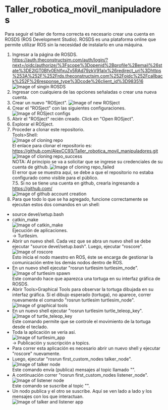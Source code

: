 # Taller_robotica_movil_manipuladores
Para seguir el taller de forma correcta es necesario crear una cuenta en ROSDS (ROS Development Studio).
ROSDS es una plataforma online que permite utilizar ROS sin la necesidad de instalarlo en una máquina.
  1. Ingresar a la página de ROSDS. https://auth.theconstructsim.com/auth/login/?next=/oidc/authorize/%3Fscope%3Dopenid%2Bprofile%2Bemail%26state%3DE2lGT0Bfv0EhIfxuZy5RAd79zkV91aIx%26redirect_uri%3Dhttps%253A%252F%252Frds.theconstructsim.com%252Foidc%252Fcallback%252F%26response_type%3Dcode%26client_id%3D983516
  ![Image of singin ROSDS](https://github.com/AlexCC93/Taller_robotica_movil_manipuladores/blob/main/imagenes/image1.png)
  2. Ingresar con cualquiera de las opciones señaladas o crear una nueva cuenta. 
  3. Crear un nuevo "ROSject".
  ![Image of new ROSject](https://github.com/AlexCC93/Taller_robotica_movil_manipuladores/blob/main/imagenes/image3.png)
  4. Crear el "ROSject" con las siguientes configuraciones.
  ![Image of ROSject configs](https://github.com/AlexCC93/Taller_robotica_movil_manipuladores/blob/main/imagenes/image4.png)
  5. Abrir el "ROSject" recién creado. Click en "Open ROSject".
  6. Explorar el ROSject.
  7. Proceder a clonar este repositorio.<br/>
      Tools>Shell:<br/>
      ![Image of cloning repo](https://github.com/AlexCC93/Taller_robotica_movil_manipuladores/blob/main/imagenes/image5.png)<br/>
      El enlace para clonar el repositorio es: https://github.com/AlexCC93/Taller_robotica_movil_manipuladores.git
      ![Image of cloning repo_success](https://github.com/AlexCC93/Taller_robotica_movil_manipuladores/blob/main/imagenes/image6.png)<br/>
  NOTA: Al principio se va a solicitar que se ingrese su credenciales de su cuenta de github.
  ![Image of cloning repo_failed](https://github.com/AlexCC93/Taller_robotica_movil_manipuladores/blob/main/imagenes/image7.png)<br/>
  El error que se muestra aquí, se debe a que el repositorio no estaba configurado como visible para el público.<br/>
  7.5.  Si no se tiene una cuenta en github, crearla ingresando a https://github.com/<br/>
  ![Image of github account creation](https://github.com/AlexCC93/Taller_robotica_movil_manipuladores/blob/main/imagenes/image8.png)<br/>
  8. Para que todo lo que se ha agregado, funcione correctamente se ejecutan estos dos comandos en un shell:
  - source devel/setup.bash
  - catkin_make <br/>
  ![Image of catkin_make](https://github.com/AlexCC93/Taller_robotica_movil_manipuladores/blob/main/imagenes/image9.png)<br/> 
Ejecución de aplicaciones.<br/>
-> Turtlesim.<br/>
  - Abrir un nuevo shell. Cada vez que se abra un nuevo shell se debe ejecutar "source devel/setup.bash". Luego, ejecutar "roscore".<br/>
  ![Image of roscore](https://github.com/AlexCC93/Taller_robotica_movil_manipuladores/blob/main/imagenes/image10.png)<br/>
  Esto inicia el nodo maestro en ROS, éste se encarga de gestionar la comunicación entre los demás nodos dentro de ROS.<br/>
  - En un nuevo shell ejecutar "rosrun turtlesim turtlesim_node".<br/>
  ![Image of turtlesim spawn](https://github.com/AlexCC93/Taller_robotica_movil_manipuladores/blob/main/imagenes/image11.png)<br/>
  Este comando hace que aparezca una tortuga en su interfaz gráfica de ROSDS.
  - Abrir Tools>Graphical Tools para observar la tortuga dibujada en su interfaz gráfica. Si el dibujo esperado (tortuga), no aparece, correr nuevamente el comando "rosrun turtlesim turtlesim_node".
  ![Image of graphical tools](https://github.com/AlexCC93/Taller_robotica_movil_manipuladores/blob/main/imagenes/image12.png)<br/>
  - En un nuevo shell ejecutar "rosrun turtlesim turtle_teleop_key".
  ![Image of turtle_teleop_key](https://github.com/AlexCC93/Taller_robotica_movil_manipuladores/blob/main/imagenes/image13.png)<br/>
  Este comando permite que se controle el movimiento de la tortuga desde el teclado. <br/>
  - Toda la aplicación se vería así.<br/>
  ![Image of turtlesim_app](https://github.com/AlexCC93/Taller_robotica_movil_manipuladores/blob/main/imagenes/image14.png)<br/>
-> Publicación y suscripción a topics. <br/>
  - Para correr esta aplicación es necesario abrir un nuevo shell y ejecutar "roscore" nuevamente.<br/>
  - Luego, ejecutar "rosrun first_custom_nodes talker_node".<br/>
  ![Image of talker node](https://github.com/AlexCC93/Taller_robotica_movil_manipuladores/blob/main/imagenes/image15.png)<br/>
    Este comando envía (publica) mensajes al topic llamado "".<br/>
  - A continuación correr "rosrun first_custom_nodes listener_node".<br/>
  ![Image of listener node](https://github.com/AlexCC93/Taller_robotica_movil_manipuladores/blob/main/imagenes/image16.png)<br/>
    Este comando se suscribe al topic "".<br/>
  - Un nodo publica y el otro se suscribe. Aquí se ven lado a lado y los mensajes con los que interactuan. <br/>
  ![Image of talker and listener app](https://github.com/AlexCC93/Taller_robotica_movil_manipuladores/blob/main/imagenes/image17.png)<br/>
  
  

  
  
    
  
  
